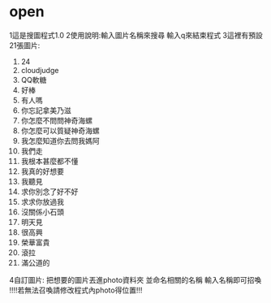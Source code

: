 # open

1這是搜圖程式1.0
2使用說明:輸入圖片名稱來搜尋
        輸入q來結束程式
3這裡有預設21張圖片:
1. 24
2. cloudjudge
3. QQ軟糖
4. 好棒
5. 有人嗎
6. 你忘記拿美乃滋
7. 你怎麼不問問神奇海螺
8. 你怎麼可以質疑神奇海螺
9. 我怎麼知道你去問我媽阿
10. 我們走
11. 我根本甚麼都不懂
12. 我真的好想要
13. 我聽見
14. 求你別念了好不好
15. 求求你放過我
16. 沒關係小石頭
17. 明天見
18. 很高興
19. 榮華富貴
20. 滾拉
21. 滿公道的

4自訂圖片:
  把想要的圖片丟進photo資料夾
  並命名相關的名稱
  輸入名稱即可招喚
  !!!!若無法召喚請修改程式內photo得位置!!!
